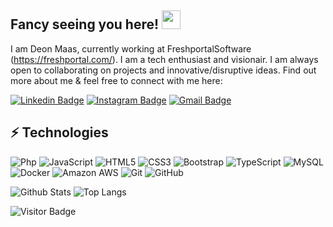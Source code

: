
## Fancy seeing you here! <img src="https://raw.githubusercontent.com/aemmadi/aemmadi/master/wave.gif" width="30px">

I am Deon Maas, currently working at FreshportalSoftware (https://freshportal.com/). I am a tech enthusiast and visionair. I am always open to collaborating on projects and innovative/disruptive ideas. Find out more about me & feel free to connect with me here:

[![Linkedin Badge](https://img.shields.io/badge/-deonmaas-blue?style=flat-square&logo=Linkedin&logoColor=white&link=https://www.linkedin.com/in/deonmaas/)](https://www.linkedin.com/in/deonmaas/)
[![Instagram Badge](https://img.shields.io/badge/-diondaze-purple?style=flat-square&logo=instagram&logoColor=white&link=https://instagram.com/diondaze/)](https://instagram.com/diondaze)
[![Gmail Badge](https://img.shields.io/badge/-diondaze@gmail.com-c14438?style=flat-square&logo=Gmail&logoColor=white&link=mailto:diondaze@gmail.com)](mailto:diondaze@gmail.com)

## ⚡ Technologies

![Php](https://img.shields.io/badge/-Php-black?style=flat-square&logo=php)
![JavaScript](https://img.shields.io/badge/-JavaScript-black?style=flat-square&logo=javascript)
![HTML5](https://img.shields.io/badge/-HTML5-E34F26?style=flat-square&logo=html5&logoColor=white)
![CSS3](https://img.shields.io/badge/-CSS3-1572B6?style=flat-square&logo=css3)
![Bootstrap](https://img.shields.io/badge/-Bootstrap-563D7C?style=flat-square&logo=bootstrap)
![TypeScript](https://img.shields.io/badge/-TypeScript-007ACC?style=flat-square&logo=typescript)
![MySQL](https://img.shields.io/badge/-MySQL-black?style=flat-square&logo=mysql)
![Docker](https://img.shields.io/badge/-Docker-black?style=flat-square&logo=docker)
![Amazon AWS](https://img.shields.io/badge/Amazon%20AWS-232F3E?style=flat-square&logo=amazon-aws)
![Git](https://img.shields.io/badge/-Git-black?style=flat-square&logo=git)
![GitHub](https://img.shields.io/badge/-GitHub-181717?style=flat-square&logo=github)

![Github Stats](https://github-readme-stats.vercel.app/api?username=deonmaas&count_private=true&show_icons=true&include_all_commits=true)
![Top Langs](https://github-readme-stats.vercel.app/api/top-langs/?username=deonmaas&hide=TeX&layout=compact)

![Visitor Badge](https://visitor-badge.laobi.icu/badge?page_id=deonmaas)
